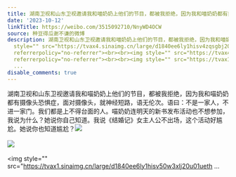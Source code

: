```yaml
---
title: 湖南卫视和山东卫视邀请我和喵奶奶上他们的节目，都被我拒绝，因为我和喵奶奶都有摄像头恐惧症，面对摄像头，就神经短路，语无伦次。语曰：不是一家人，不进一家...
date: '2023-10-12'
linkTitle: https://weibo.com/3515092710/NnyWD4OCW
source: 种豆得瓜谢不谦的微博
description: 湖南卫视和山东卫视邀请我和喵奶奶上他们的节目，都被我拒绝，因为我和喵奶奶都有摄像头恐惧症，面对摄像头，就神经短路，语无伦次。语曰：不是一家人，不进一家门。我们都是上不得台面的人。喵奶奶连明天的新书发布活动也不想参加，我说为什么？她说你自己知道。我说《结婚记》女主人公不出场，这个活动好尴尬。她说你也知道尴尬？<img
  style="" src="https://tvax4.sinaimg.cn/large/d1840ee6ly1hisv4zqsgbj20u01uewpz.jpg"
  referrerpolicy="no-referrer"><br><br><img style="" src="https://tvax4.sinaimg.cn/large/d1840ee6ly1hisv50buc7j20u01ue12r.jpg"
  referrerpolicy="no-referrer"><br><br><img style="" src="https://tvax1.sinaimg.cn/large/d1840ee6ly1hisv50w3xlj20u01ueth
  ...
disable_comments: true
---
```

湖南卫视和山东卫视邀请我和喵奶奶上他们的节目，都被我拒绝，因为我和喵奶奶都有摄像头恐惧症，面对摄像头，就神经短路，语无伦次。语曰：不是一家人，不进一家门。我们都是上不得台面的人。喵奶奶连明天的新书发布活动也不想参加，我说为什么？她说你自己知道。我说《结婚记》女主人公不出场，这个活动好尴尬。她说你也知道尴尬？<img style="" src="https://tvax4.sinaimg.cn/large/d1840ee6ly1hisv4zqsgbj20u01uewpz.jpg" referrerpolicy="no-referrer"><br><br><img style="" src="https://tvax4.sinaimg.cn/large/d1840ee6ly1hisv50buc7j20u01ue12r.jpg" referrerpolicy="no-referrer"><br><br><img style="" src="https://tvax1.sinaimg.cn/large/d1840ee6ly1hisv50w3xlj20u01ueth ...